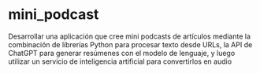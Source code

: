 # mini_podcast
Desarrollar una aplicación que cree mini podcasts de artículos mediante la combinación de librerías Python para procesar texto desde URLs, la API de ChatGPT para generar resúmenes con el modelo de lenguaje, y luego utilizar un servicio de inteligencia artificial para convertirlos en audio

